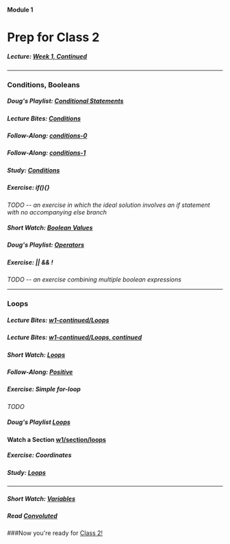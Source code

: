 #### Module 1 
# Prep for Class 2


##### Lecture: [Week 1, Continued]()


***

### Conditions, Booleans

##### Doug's Playlist: [Conditional Statements](https://www.youtube.com/watch?v=kTnp_-nyocs&list=PLhQjrBD2T38117CFyiIB9x4NOR6979YwA&index=4)

##### Lecture Bites: [Conditions](http://cdn.cs50.net/2015/fall/lectures/1/f/notes1f/notes1f.html#conditions)

##### Follow-Along: [conditions-0]()

##### Follow-Along: [conditions-1]()

##### Study: [Conditions]()

##### Exercise: if(){}
*TODO -- an exercise in which the ideal solution involves an if statement with no accompanying else branch*

##### Short Watch: [Boolean Values](https://youtu.be/M058skV1iL0?list=PLhQjrBD2T381NKQHUCTezeyCYzbnN4GjC)

##### Doug's Playlist: [Operators](https://www.youtube.com/watch?v=JFieJW_kZq4&list=PLhQjrBD2T38117CFyiIB9x4NOR6979YwA&index=2)

##### Exercise: || && !
*TODO -- an exercise combining multiple boolean expressions*

***


### Loops

##### Lecture Bites: [w1-continued/Loops]()
##### Lecture Bites: [w1-continued/Loops, continued]()
##### Short Watch: [Loops]()
##### Follow-Along: [Positive]()
##### Exercise: Simple for-loop
*TODO*
##### Doug's Playlist [Loops](https://www.youtube.com/watch?v=rBEwCpvwdPY&index=5&list=PLhQjrBD2T38117CFyiIB9x4NOR6979YwA)
#### Watch a Section [w1/section/loops](https://youtu.be/kpSLlIj97Ss?t=1419)
##### Exercise: Coordinates
##### Study: [Loops]()
***

##### Short Watch: [Variables]()
##### Read [Convoluted](../resources/convoluted)

###Now you're ready for [Class 2!](https://github.com/Launch-Code/cs50x-live-2016/tree/master/calendar/cs50/unit1-fundamentals/module1/class2)

